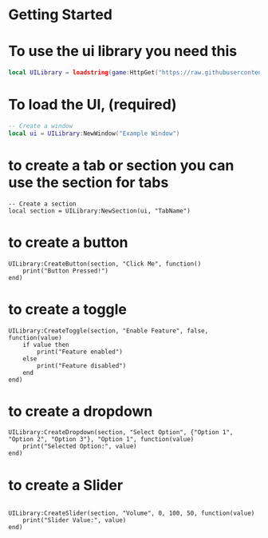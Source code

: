 # Getting Started

# To use the ui library you need this

```lua
local UILibrary = loadstring(game:HttpGet("https://raw.githubusercontent.com/sederyttv-scripter/Hi/refs/heads/main/Seder%20UILibrary"))()
```

# To load the UI, (required)

```lua
-- Create a window
local ui = UILibrary:NewWindow("Example Window")
```

# to create a tab or section you can use the section for tabs
```
-- Create a section
local section = UILibrary:NewSection(ui, "TabName")
```

# to create a button 
```
UILibrary:CreateButton(section, "Click Me", function()
    print("Button Pressed!")
end)
```

# to create a toggle
```
UILibrary:CreateToggle(section, "Enable Feature", false, function(value)
    if value then
        print("Feature enabled")
    else
        print("Feature disabled")
    end
end)
```

# to create a dropdown
```
UILibrary:CreateDropdown(section, "Select Option", {"Option 1", "Option 2", "Option 3"}, "Option 1", function(value)
    print("Selected Option:", value)
end)
```

# to create a Slider
```

UILibrary:CreateSlider(section, "Volume", 0, 100, 50, function(value)
    print("Slider Value:", value)
end)
```
